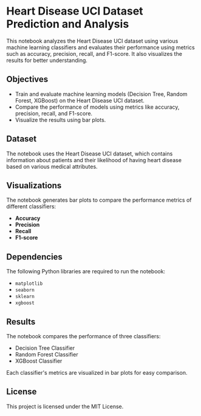 
# Heart Disease UCI Dataset Prediction and Analysis

This notebook analyzes the Heart Disease UCI dataset using various machine learning classifiers and evaluates their performance using metrics such as accuracy, precision, recall, and F1-score. It also visualizes the results for better understanding.

## Objectives
- Train and evaluate machine learning models (Decision Tree, Random Forest, XGBoost) on the Heart Disease UCI dataset.
- Compare the performance of models using metrics like accuracy, precision, recall, and F1-score.
- Visualize the results using bar plots.

## Dataset
The notebook uses the Heart Disease UCI dataset, which contains information about patients and their likelihood of having heart disease based on various medical attributes.

## Visualizations
The notebook generates bar plots to compare the performance metrics of different classifiers:
- **Accuracy**
- **Precision**
- **Recall**
- **F1-score**

## Dependencies
The following Python libraries are required to run the notebook:
- `matplotlib`
- `seaborn`
- `sklearn`
- `xgboost`

## Results
The notebook compares the performance of three classifiers:
- Decision Tree Classifier
- Random Forest Classifier
- XGBoost Classifier

Each classifier's metrics are visualized in bar plots for easy comparison.

## License
This project is licensed under the MIT License.
```

